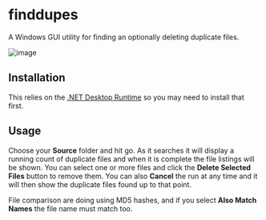# finddupes

A Windows GUI utility for finding an optionally deleting duplicate files.

![image](https://github.com/drittich/finddupes2/assets/1222810/73bdf3b6-dc07-4331-b265-0ecdfc6765ef)

## Installation

This relies on the [.NET Desktop Runtime](https://dotnet.microsoft.com/en-us/download/dotnet/8.0) so you may need to install that first.

## Usage

Choose your **Source** folder and hit go. As it searches it will display a running count of duplicate files and when it is complete the file listings will be shown. 
You can select one or more files and click the **Delete Selected Files** button to remove them. You can also **Cancel** the run at any time and it will then show the duplicate files found up to that point.

File comparison are doing using MD5 hashes, and if you select **Also Match Names** the file name must match too.
